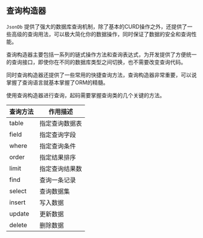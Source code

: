 ## 查询构造器

`JsonDb` 提供了强大的数据库查询机制，除了基本的CURD操作之外，还提供了一些高级的查询用法，可以极大简化你的数据操作，同时保证了数据的安全和查询性能。

查询构造器主要包括一系列的链式操作方法和查询表达式，为开发提供了方便统一的查询接口，即使你在不同的数据库类型之间切换，也不需要改变查询代码。

同时查询构造器还提供了一些常用的快捷查询方法，查询构造器非常重要，可以说掌握了查询语言就基本掌握了ORM的精髓。

使用查询构造器进行查询，起码需要掌握查询类的几个关键的方法。

| 查询方法 | 作用描述 |
|  -----  |  ----  |
| table | 指定查询数据表 |
| field | 指定查询字段 |
| where | 指定查询条件 |
| order | 指定结果排序 |
| limit | 指定查询结果数 |
| find | 查询一条记录 |
| select | 查询数据集 |
| insert | 写入数据 |
| update | 更新数据 |
| delete | 删除数据 |
